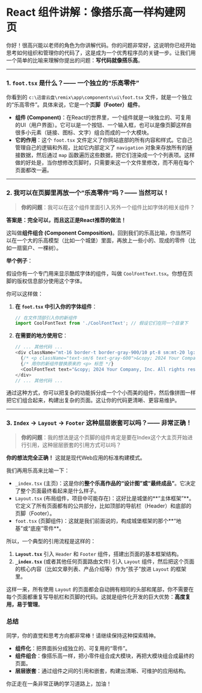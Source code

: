 # React 组件讲解：像搭乐高一样构建网页

你好！很高兴能以老师的角色为你讲解代码。你的问题非常好，这说明你已经开始思考如何组织和管理你的代码了，这是成为一个优秀程序员的关键一步。让我们用一个简单的比喻来理解你提出的问题：**写代码就像搭乐高**。

---

### 1. `foot.tsx` 是什么？—— 一个独立的“乐高零件”

你看到的 `c:\迅雷云盘\remix\app\components\ui\foot.tsx` 文件，就是一个独立的“乐高零件”。具体来说，它是一个**页脚（Footer）组件**。

- **组件 (Component)**：在React的世界里，一个组件就是一块独立的、可复用的UI（用户界面）。它可以是一个按钮、一个输入框，也可以是像页脚这样由很多小元素（链接、图标、文字）组合而成的一个大模块。
- **它的作用**：这个 `foot.tsx` 文件定义了你网站底部的所有内容和样式。它自己管理自己的逻辑和外观，比如它内部定义了 `navigation` 对象来存放所有的链接数据，然后通过 `map` 函数遍历这些数据，把它们渲染成一个个列表项。这样做的好处是，当你想修改页脚时，只需要来这一个文件里修改，而不用在每个页面都改一遍。

---

### 2. 我可以在页脚里再放一个“乐高零件”吗？—— 当然可以！

> **你的问题**：我可以在这个组件里面引入另外一个组件比如字体的相关组件？

**答案是：完全可以，而且这正是React推荐的做法！**

这叫做**组件组合 (Component Composition)**。回到我们的乐高比喻，你当然可以在一个大的乐高模型（比如一个城堡）里面，再放上一些小的、现成的零件（比如一扇窗户、一棵树）。

**举个例子**：

假设你有一个专门用来显示酷炫字体的组件，叫做 `CoolFontText.tsx`。你想在页脚的版权信息部分使用这个字体。

你可以这样做：

1.  **在 `foot.tsx` 中引入你的字体组件**：

    ```javascript
    // 在文件顶部引入你的新组件
    import CoolFontText from './CoolFontText'; // 假设它们在同一个目录下
    ```

2.  **在需要的地方使用它**：

    ```javascript
    // ... 其他代码 ...
    <div className="mt-16 border-t border-gray-900/10 pt-8 sm:mt-20 lg:mt-24">
      {/* <p className="text-sm/6 text-gray-600">&copy; 2024 Your Company, Inc. All rights reserved.</p> */}
      {/* 用你的新组件替换原来的 <p> 标签 */}
      <CoolFontText text="&copy; 2024 Your Company, Inc. All rights reserved." />
    </div>
    // ... 其他代码 ...
    ```

通过这种方式，你可以把复杂的功能拆分成一个个小而美的组件，然后像拼图一样把它们组合起来，构建出复杂的页面。这让你的代码更清晰、更容易维护。

---

### 3. `Index` -> `Layout` -> `Footer` 这种层层嵌套可以吗？—— 非常正确！

> **你的问题**：我的想法是这个页脚的组件肯定是要在Index这个大主页开始进行引用，这种层层嵌套的引用方式可以吗？

**你的想法完全正确！** 这就是现代Web应用的标准构建模式。

我们再用乐高来比喻一下：

-   `_index.tsx` (主页)：这是你的**整个乐高作品的“设计图”或“最终成品”**。它决定了整个页面最终看起来是什么样子。
-   `Layout.tsx` (布局组件，项目中可能存在)：这好比是城堡的**“主体框架”**。它定义了所有页面都有的公共部分，比如顶部的导航栏（Header）和底部的页脚（Footer）。
-   `foot.tsx` (页脚组件)：这就是我们前面说的，构成城堡框架的那个**“地基”或“底座”零件**。

所以，一个典型的引用流程是这样的：

1.  **`Layout.tsx`** 引入 `Header` 和 `Footer` 组件，搭建出页面的基本框架结构。
2.  **`_index.tsx`** (或者其他任何页面路由文件) 引入 `Layout` 组件，然后把这个页面的核心内容（比如文章列表、产品介绍等）作为“孩子”放进 `Layout` 的框架里。

这样一来，所有使用 `Layout` 的页面都会自动拥有相同的头部和尾部，你不需要在每个页面都重复写导航栏和页脚的代码。这就是组件化开发的巨大优势：**高度复用，易于管理**。

### 总结

同学，你的直觉和思考方向都非常棒！请继续保持这种探索精神。

-   **组件化**：把界面拆分成独立的、可复用的“零件”。
-   **组件组合**：像搭乐高一样，把小零件组合成大模块，再把大模块组合成最终的页面。
-   **层层嵌套**：通过组件之间的引用和嵌套，构建出清晰、可维护的应用结构。

你正走在一条非常正确的学习道路上，加油！